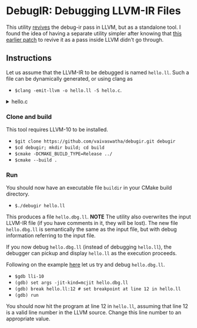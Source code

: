 # DebugIR: Debugging LLVM-IR Files

This utility [revives](https://lists.llvm.org/pipermail/llvm-dev/2018-March/122013.html)
the debug-ir pass in LLVM, but as a standalone tool. I found the idea of
having a separate utility simpler after knowing that
[this earlier patch](https://reviews.llvm.org/D40778) to revive it as a
pass inside LLVM didn't go through.

## Instructions
Let us assume that the LLVM-IR to be debugged is named `hello.ll`.
Such a file can be dynamically generated, or using clang as
  - `$clang -emit-llvm -o hello.ll -S hello.c`.

<details><summary>hello.c</summary>

```C
  #include <stdio.h>
  #include <string.h>

  int main(int argc, char *argv[])
  {
    if (!strcmp(argv[0], "hello")) {
      printf("Hello World\n");
    } else {
      printf("No hello\n");
    }
    return 0;
  } 
```
</details>

### Clone and build
This tool requires LLVM-10 to be installed.
  - `$git clone https://github.com/vaivaswatha/debugir.git debugir`
  - `$cd debugir; mkdir build; cd build`
  - `$cmake -DCMAKE_BUILD_TYPE=Release ../`
  - `$cmake --build .`

### Run
You should now have an executable file `buildir` in your CMake build
directory.
  - `$./debugir hello.ll`

This produces a file `hello.dbg.ll`. **NOTE** The utility also overwrites
the input LLVM-IR file (if you have comments in it, they will be lost).
The new file `hello.dbg.ll` is semantically the same as the input file,
but with debug information referring to the input file.

If you now debug `hello.dbg.ll` (instead of debugging `hello.ll`), the
debugger can pickup and display `hello.ll` as the execution proceeds.

Following on the example [here](https://llvm.org/docs/DebuggingJITedCode.html)
let us try and debug `hello.dbg.ll`.

  - `$gdb lli-10`
  - `(gdb) set args -jit-kind=mcjit hello.dbg.ll`
  - `(gdb) break hello.ll:12 # set breakpoint at line 12 in hello.ll`
  - `(gdb) run`

You should now hit the program at line 12 in `hello.ll`, assuming that
line 12 is a valid line number in the LLVM source. Change this line number
to an appropriate value.
